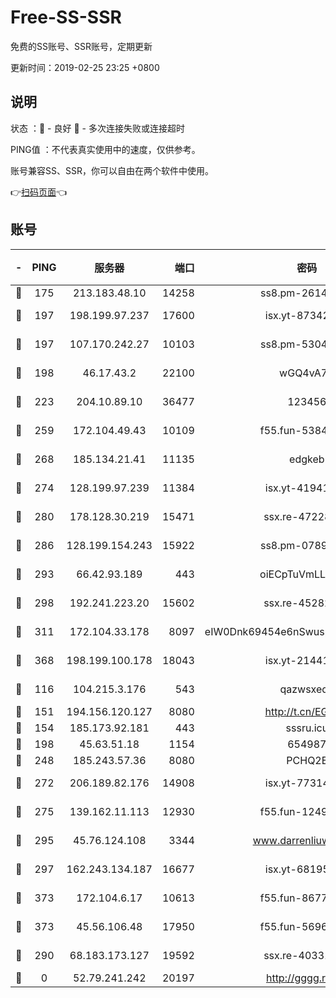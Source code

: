 # Free-SS-SSR

免费的SS账号、SSR账号，定期更新

更新时间：2019-02-25 23:25 +0800

## 说明

状态     ：🙂 - 良好 🙁 - 多次连接失败或连接超时

PING值   ：不代表真实使用中的速度，仅供参考。

账号兼容SS、SSR，你可以自由在两个软件中使用。

👉[扫码页面](https://liesauer.github.io/free-ss-ssr.github.io/)👈

## 账号

|-|PING|服务器|端口|密码|加密方式|区域|
|:----:|:----:|:-----:|-----:|:----:|:----:|:----:|
|🙂|175|213.183.48.10|14258|ss8.pm-26148872|rc4-md5|RU|
|🙂|197|198.199.97.237|17600|isx.yt-87342097|aes-256-cfb|US|
|🙂|197|107.170.242.27|10103|ss8.pm-53046125|aes-256-cfb|US|
|🙂|198|46.17.43.2|22100|wGQ4vA7D|aes-256-gcm|RU|
|🙂|223|204.10.89.10|36477|123456|aes-256-cfb|US|
|🙂|259|172.104.49.43|10109|f55.fun-53847756|aes-256-cfb|SG|
|🙂|268|185.134.21.41|11135|edgkeb|aes-256-cfb|GB|
|🙂|274|128.199.97.239|11384|isx.yt-41941480|aes-256-cfb|SG|
|🙂|280|178.128.30.219|15471|ssx.re-47228758|aes-256-cfb|SG|
|🙂|286|128.199.154.243|15922|ss8.pm-07891241|aes-256-cfb|SG|
|🙂|293|66.42.93.189|443|oiECpTuVmLLxk4Ts|aes-256-cfb|US|
|🙂|298|192.241.223.20|15602|ssx.re-45282042|aes-256-cfb|US|
|🙂|311|172.104.33.178|8097|eIW0Dnk69454e6nSwuspv9DmS201tQ0D|aes-256-cfb|SG|
|🙂|368|198.199.100.178|18043|isx.yt-21441189|aes-256-cfb|US|
|🙂|116|104.215.3.176|543|qazwsxedc|aes-256-gcm|JP|
|🙂|151|194.156.120.127|8080|http://t.cn/EGJIyrl|rc4-md5|RU|
|🙂|154|185.173.92.181|443|sssru.icu|rc4-md5|RU|
|🙂|198|45.63.51.18|1154|654987|chacha20|US|
|🙂|248|185.243.57.36|8080|PCHQ2E|rc4-md5|US|
|🙂|272|206.189.82.176|14908|isx.yt-77314449|aes-256-cfb|SG|
|🙂|275|139.162.11.113|12930|f55.fun-12490271|aes-256-cfb|SG|
|🙂|295|45.76.124.108|3344|www.darrenliuwei.com|aes-256-cfb|AU|
|🙂|297|162.243.134.187|16677|isx.yt-68195372|aes-256-cfb|US|
|🙂|373|172.104.6.17|10613|f55.fun-86773289|aes-256-cfb|US|
|🙂|373|45.56.106.48|17950|f55.fun-56968028|aes-256-cfb|US|
|🙁|290|68.183.173.127|19592|ssx.re-40331620|aes-256-cfb|US|
|🙁|0|52.79.241.242|20197|http://gggg.rocks|chacha20|KR|
